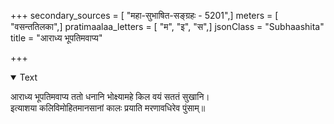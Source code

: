 +++
secondary_sources = [ "महा-सुभाषित-सङ्ग्रहः - 5201",]
meters = [ "वसन्ततिलका",]
pratimaalaa_letters = [ "म", "इ", "स",]
jsonClass = "Subhaashita"
title = "आराध्य भूपतिमवाप्य"

+++

<details open><summary>Text</summary>

आराध्य भूपतिमवाप्य ततो धनानि भोक्ष्यामहे किल वयं सततं सुखानि।  
इत्याशया कलिविमोहितमानसानां कालः प्रयाति मरणावधिरेव पुंसाम्॥
</details>
